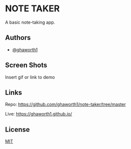 # NOTE TAKER

A basic note-taking app.  


## Authors

- [@ghaworth1](https://www.github.com/ghaworth1)


## Screen Shots

Insert gif or link to demo


## Links

Repo: https://github.com/ghaworth1/note-taker/tree/master

Live: https://ghaworth1.github.io/

## License

[MIT](https://choosealicense.com/licenses/mit/)

